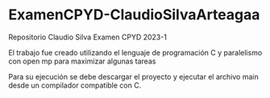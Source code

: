 # ExamenCPYD-ClaudioSilvaArteagaa
Repositorio Claudio Silva Examen CPYD 2023-1

El trabajo fue creado utilizando el lenguaje de programación C y paralelismo con open mp para maximizar algunas tareas

Para su ejecución se debe descargar el proyecto y ejecutar el archivo main desde un compilador compatible con C. 
